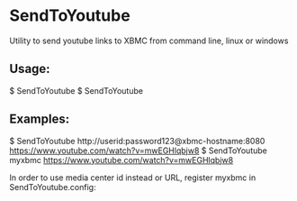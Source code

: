 SendToYoutube
=============

Utility to send youtube links to XBMC from command line, linux or windows


Usage:
------

   $ SendToYoutube <media center url> <youtube url>
   $ SendToYoutube <media center id> <youtube url>


Examples:
---------

   $ SendToYoutube http://userid:password123@xbmc-hostname:8080 https://www.youtube.com/watch?v=mwEGHlqbjw8
   $ SendToYoutube myxbmc https://www.youtube.com/watch?v=mwEGHlqbjw8

In order to use media center id instead or URL, register myxbmc in SendToYoutube.config:

   <?xml version="1.0" encoding="utf-8"?>
   <configuration>
       <appSettings>
           <add key="mc:myxbmc" value="http://userid:password123@xbmc-hostname:port"/>
       </appSettings>
   </configuration>
